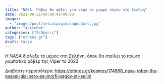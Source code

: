 ```yaml
---
title: "NASA: Ρόβερ θα ψάξει για νερό σε μορφή πάγου στη Σελήνη"
date: 2021-09-21T09:08:41+00:00
images:
  - "images/post/selinipiginasagoddard.jpg"
author: "AstroBot"
categories: ["Ειδήσεις"]
tags: ["ethnos.gr"]
draft: false
---
```


Η NASA διάλεξε το μέρος στη Σελήνη, όπου θα στείλει το πρώτο ρομποτικό ρόβερ της Viper το 2023

Διαβάστε περισσότερα: https://ethnos.gr/kosmos/174868_nasa-rober-tha-psaxei-gia-nero-se-morfi-pagoy-sti-selini
